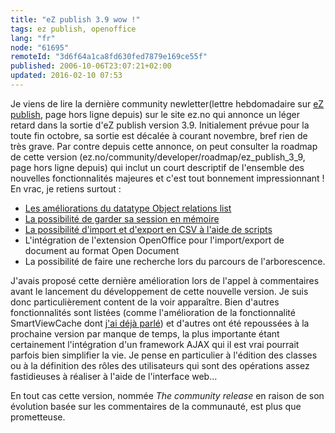 ```yaml
---
title: "eZ publish 3.9 wow !"
tags: ez publish, openoffice
lang: "fr"
node: "61695"
remoteId: "3d6f64a1ca8fd630fed7879e169ce55f"
published: 2006-10-06T23:07:21+02:00
updated: 2016-02-10 07:53
---
```


Je viens de lire la dernière community newletter(lettre hebdomadaire sur [eZ
publish](/tag/ez-publish/), page hors ligne depuis) sur le site
ez.no qui annonce un léger retard dans la sortie d'eZ publish
version 3.9. Initialement prévue pour la toute fin octobre, sa sortie est
décalée à courant novembre, bref rien de très grave. Par contre depuis cette
annonce, on peut consulter la roadmap de cette version
(ez.no/community/developer/roadmap/ez_publish_3_9, page hors ligne depuis) qui
inclut un court descriptif de l'ensemble des nouvelles fonctionnalités majeures
et c'est tout bonnement impressionnant ! En vrac, je retiens surtout :

* [Les améliorations du datatype Object relations
  list](https://github.com/ezsystems/ezpublish-legacy/blob/master/doc/features/3.9/improved_ezobjectrelationlist_datatype.txt)
* [La possibilité de garder sa session en
  mémoire](https://github.com/ezsystems/ezpublish-legacy/blob/master/doc/features/3.9/remember_me_feature.txt)
* [La possibilité d'import et d'export en CSV à l'aide de
  scripts](https://github.com/ezsystems/ezpublish-legacy/blob/master/doc/features/3.9/to_from_string_datatype_functionality.txt)
* L'intégration de l'extension OpenOffice
  pour l'import/export de document au format Open Document
* La possibilité de faire une recherche lors du parcours de l'arborescence.

J'avais proposé cette dernière amélioration lors de l'appel à commentaires avant
le lancement du développement de cette nouvelle version. Je suis donc
particulièrement content de la voir apparaître. Bien d'autres fonctionnalités
sont listées (comme l'amélioration de la fonctionnalité
SmartViewCache
dont [j'ai déjà parlé](/post/ez-publish-et-son-cache)) et d'autres ont été
repoussées à la prochaine version par manque de temps, la plus importante étant
certainement l'intégration d'un framework AJAX qui il est vrai pourrait parfois
bien simplifier la vie. Je pense en particulier à l'édition des classes ou à la
définition des rôles des utilisateurs qui sont des opérations assez fastidieuses
à réaliser à l'aide de l'interface web…

En tout cas cette version, nommée *The community release* en raison de son
évolution basée sur les commentaires de la communauté, est plus que prometteuse.

